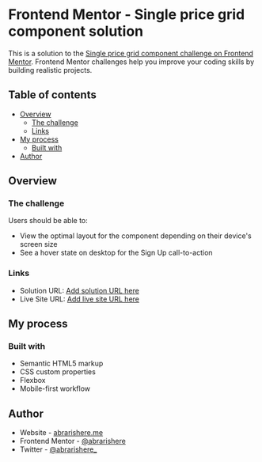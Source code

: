 # Frontend Mentor - Single price grid component solution

This is a solution to the [Single price grid component challenge on Frontend Mentor](https://www.frontendmentor.io/challenges/single-price-grid-component-5ce41129d0ff452fec5abbbc). Frontend Mentor challenges help you improve your coding skills by building realistic projects. 

## Table of contents

- [Overview](#overview)
  - [The challenge](#the-challenge)
  - [Links](#links)
- [My process](#my-process)
  - [Built with](#built-with)
- [Author](#author)

## Overview

### The challenge

Users should be able to:

- View the optimal layout for the component depending on their device's screen size
- See a hover state on desktop for the Sign Up call-to-action


### Links

- Solution URL: [Add solution URL here](https://github.com/abrarishere/singlePriceWeb)
- Live Site URL: [Add live site URL here](https://abrarishere.github.io/singlePriceWeb/)

## My process

### Built with

- Semantic HTML5 markup
- CSS custom properties
- Flexbox
- Mobile-first workflow

## Author

- Website - [abrarishere.me](https://abrarishere.me)
- Frontend Mentor - [@abrarishere](https://www.frontendmentor.io/profile/abrarishere)
- Twitter - [@abrarishere_](https://www.twitter.com/abrarishere_)
